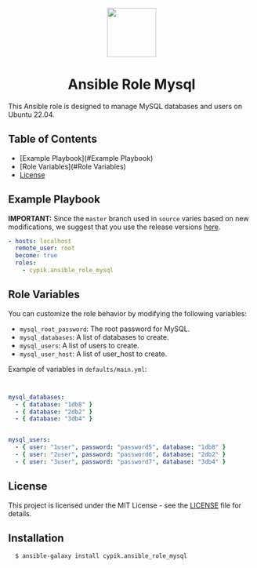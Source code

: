 <p align="center"> <img src="https://user-images.githubusercontent.com/50652676/62451340-ba925480-b78b-11e9-99f0-13a8a9cc0afa.png" width="100" height="100"></p>
<!-- ThisREADME file is for the MySQL role using Ansible -->

<h1 align="center">
    Ansible Role Mysql
</h1>

This Ansible role is designed to manage MySQL databases and users on Ubuntu 22.04.

## Table of Contents
- [Example Playbook](#Example Playbook)
- [Role Variables](#Role Variables)
- [License](#license)


## Example Playbook

**IMPORTANT:** Since the `master` branch used in `source` varies based on new modifications, we suggest that you use the release versions [here](https://github.com/cypik/ansible-role-docker-jenkins/releases).


```yaml
- hosts: localhost
  remote_user: root
  become: true
  roles:
    - cypik.ansible_role_mysql
```

## Role Variables

You can customize the role behavior by modifying the following variables:
- `mysql_root_password`: The root password for MySQL.
- `mysql_databases`: A list of databases to create.
- `mysql_users`: A list of users to create.
- `mysql_user_host`: A list of user_host to create.

Example of variables in `defaults/main.yml`:

```yaml


mysql_databases:
  - { database: "1db8" }
  - { database: "2db2" }
  - { database: "3db4" }


mysql_users:
  - { user: "1user", password: "password5", database: "1db8" }
  - { user: "2user", password: "password6", database: "2db2" }
  - { user: "3user", password: "password7", database: "3db4" }
```
## License
This project is licensed under the MIT License - see the [LICENSE](https://github.com/cypik/ansible-role-mysql/blob/master/LICENSE) file for details.


## Installation

```console
  $ ansible-galaxy install cypik.ansible_role_mysql
```